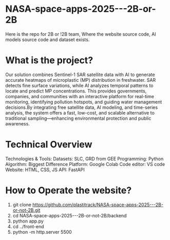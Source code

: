 # NASA-space-apps-2025---2B-or-2B

Here is the repo for 2B or !2B team, Where the website source code, AI models source code and dataset exists.

# What is the project?

Our solution combines Sentinel-1 SAR satellite data with AI to generate accurate heatmaps of microplastic (MP) distribution in freshwater. SAR detects fine surface variations, while AI analyzes temporal patterns to locate and predict MP concentrations. This provides governments, companies, and communities with an interactive platform for real-time monitoring, identifying pollution hotspots, and guiding water management decisions.By integrating free satellite data, AI modeling, and time-series analysis, the system offers a fast, low-cost, and scalable alternative to traditional sampling—enhancing environmental protection and public awareness.

# Technical Overview

Technologies & Tools: 
Datasets: SLC, GRD from GEE 
Programming: Python 
Algorithm: Biggest Difference
Platform: Google Colab 
Code editor: VS code 
Website: HTML, CSS, JS 
API: FastAPI 

# How to Operate the website?

1. git clone https://github.com/plastitrack/NASA-space-apps-2025---2B-or-not-2B.git
2. cd NASA-space-apps-2025---2B-or-not-2B/backend
3. python app.py
4. cd ../front-end
5. python -m http.server 5500 
